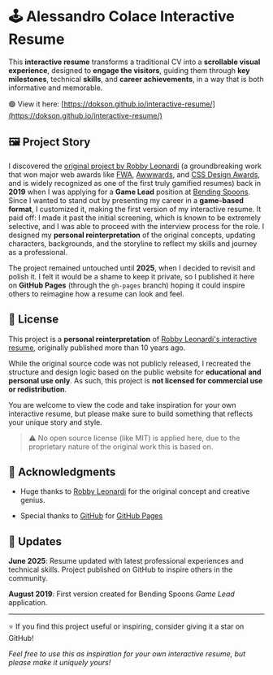 # 🕹️ Alessandro Colace Interactive Resume

This **interactive resume** transforms a traditional CV into a **scrollable visual experience**, designed to **engage the visitors**, guiding them through **key milestones**, technical **skills**, and **career achievements**, in a way that is both informative and memorable.

🟢 View it here: [https://dokson.github.io/interactive-resume/](https://dokson.github.io/interactive-resume/)

## 🖼️ Project Story

I discovered the [original project by Robby Leonardi](http://www.rleonardi.com/interactive-resume/) (a groundbreaking work that won major web awards like [FWA](https://thefwa.com/), [Awwwards](https://www.awwwards.com/), and [CSS Design Awards](https://www.cssdesignawards.com/), and is widely recognized as one of the first truly gamified resumes) back in **2019** when I was applying for a **Game Lead** position at [Bending Spoons](https://bendingspoons.com/). Since I wanted to stand out by presenting my career in a **game-based format**, I customized it, making the first version of my interactive resume. It paid off: I made it past the initial screening, which is known to be extremely selective, and I was able to proceed with the interview process for the role. I designed my **personal reinterpretation** of the original concepts, updating characters, backgrounds, and the storyline to reflect my skills and journey as a professional.

The project remained untouched until **2025**, when I decided to revisit and polish it. I felt it would be a shame to keep it private, so I published it here on **GitHub Pages** (through the `gh-pages` branch) hoping it could inspire others to reimagine how a resume can look and feel.

## 📝 License

This project is a **personal reinterpretation** of [Robby Leonardi's interactive resume](http://www.rleonardi.com/interactive-resume/), originally published more than 10 years ago.

While the original source code was not publicly released, I recreated the structure and design logic based on the public website for **educational and personal use only**. As such, this project is **not licensed for commercial use or redistribution**.

You are welcome to view the code and take inspiration for your own interactive resume, but please make sure to build something that reflects your unique story and style.

> ⚠️ No open source license (like MIT) is applied here, due to the proprietary nature of the original work this is based on.

## 🙏 Acknowledgments

- Huge thanks to [Robby Leonardi](http://www.rleonardi.com/) for the original concept and creative genius.

- Special thanks to [GitHub](http://github.com) for [GitHub Pages](https://pages.github.com/)

## 🔄 Updates

**June 2025**: Resume updated with latest professional experiences and technical skills. Project published on GitHub to inspire others in the community.

**August 2019**: First version created for Bending Spoons *Game Lead* application.

---

⭐ If you find this project useful or inspiring, consider giving it a star on GitHub!

*Feel free to use this as inspiration for your own interactive resume, but please make it uniquely yours!*
